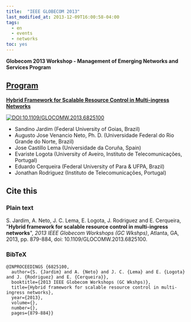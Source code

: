 ```yaml
---
title:  "IEEE GLOBECOM 2013"
last_modified_at: 2013-12-09T16:00:58-04:00
tags:
  - en
  - events
  - networks
toc: yes
---
```


**Globecom 2013 Workshop - Management of Emerging Networks and Services Program**

## [Program](http://grtc.uha.fr/MENS2013/program.html)

[**Hybrid Framework for Scalable Resource Control in Multi-ingress Networks**](https://ieeexplore.ieee.org/document/6825100)

[![DOI:10.1109/GLOCOMW.2013.6825100](https://zenodo.org/badge/DOI/10.1109/GLOCOMW.2013.6825100.svg)](https://doi.org/10.1109/GLOCOMW.2013.6825100)

 - Sandino Jardim (Federal University of Goias, Brazil)
 - Augusto Jose Venancio Neto, Ph. D. (Universidade Federal do Rio Grande do Norte, Brazil)
 - Jose Castillo Lema (Universidade da Coruña, Spain)
 - Evariste Logota (University of Aveiro, Instituto de Telecomunicações, Portugal)
 - Eduardo Cerqueira (Federal University of Para & UFPA, Brazil)
 - Jonathan Rodriguez (Instituto de Telecomunicações, Portugal)

## Cite this

### Plain text

S. Jardim, A. Neto, J. C. Lema, E. Logota, J. Rodriguez and E. Cerqueira, "**Hybrid framework for scalable resource control in multi-ingress networks**", *2013 IEEE Globecom Workshops (GC Wkshps)*, Atlanta, GA, 2013, pp. 879-884, doi: 10.1109/GLOCOMW.2013.6825100.

### BibTeX

```
@INPROCEEDINGS {6825100,
  author={S. {Jardim} and A. {Neto} and J. C. {Lema} and E. {Logota} and J. {Rodriguez} and E. {Cerqueira}},
  booktitle={2013 IEEE Globecom Workshops (GC Wkshps)}, 
  title={Hybrid framework for scalable resource control in multi-ingress networks}, 
  year={2013},
  volume={},
  number={},
  pages={879-884}}
```  
